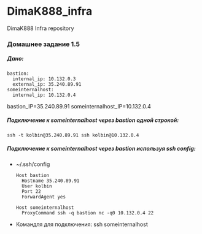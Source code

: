 # DimaK888_infra
DimaK888 Infra repository

### Домашнее задание 1.5
##### Дано:
```
bastion:
  internal_ip: 10.132.0.3
  external_ip: 35.240.89.91
someinternalhost:
  internal_ip: 10.132.0.4
```

bastion_IP=35.240.89.91
someinternalhost_IP=10.132.0.4

##### Подключение к someinternalhost через bastion одной строкой:
```
ssh -t kolbin@35.240.89.91 ssh kolbin@10.132.0.4
```
##### Подключение к someinternalhost через bastion используя ssh config:
- ~/.ssh/config
  ```
  Host bastion
    Hostname 35.240.89.91
    User kolbin
    Port 22
    ForwardAgent yes

  Host someinternalhost
    ProxyCommand ssh -q bastion nc -q0 10.132.0.4 22
  ```
- Командля для подключения: ssh someinternalhost

